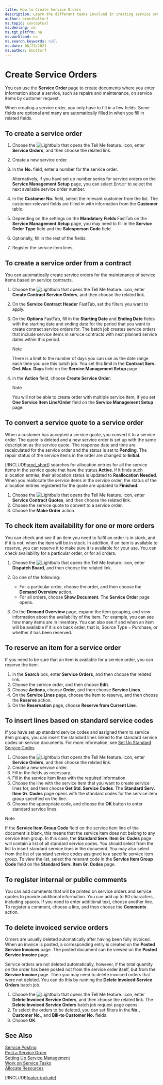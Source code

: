```yaml
---
title: How to Create Service Orders
description: Learn the different tasks involved in creating service orders in Business Central such as creating a new service order or orders based on a service contract.
author: brentholtorf
ms.topic: conceptual
ms.devlang: na
ms.tgt_pltfrm: na
ms.workload: na
ms.search.keywords: null
ms.date: 06/23/2021
ms.author: bholtorf
---
```

# <a name="create-service-orders"></a>Create Service Orders
You can use the **Service Order** page to create documents where you enter information about a service, such as repairs and maintenance, on service items by customer request.  

When creating a service order, you only have to fill in a few fields. Some fields are optional and many are automatically filled in when you fill in related fields.  

## <a name="to-create-a-service-order"></a>To create a service order
1. Choose the ![Lightbulb that opens the Tell Me feature.](media/ui-search/search_small.png "Tell me what you want to do") icon, enter **Service Orders**, and then choose the related link.  
2. Create a new service order.  
3. In the **No.** field, enter a number for the service order.  

     Alternatively, if you have set up number series for service orders on the **Service Management Setup** page, you can select <kbd>Enter</kbd> to select the next available service order number.  

4. In the **Customer No.** field, select the relevant customer from the list. The customer-relevant fields are filled in with information from the **Customer** table.  

5. Depending on the settings on the **Mandatory Fields** FastTab on the **Service Management Setup** page, you may need to fill in the **Service Order Type** field and the **Salesperson Code** field.  
6. Optionally, fill in the rest of the fields.  
7. Register the service item lines.  

## <a name="to-create-a-service-order-from-a-contract"></a>To create a service order from a contract
You can automatically create service orders for the maintenance of service items based on service contracts.  

1. Choose the ![Lightbulb that opens the Tell Me feature.](media/ui-search/search_small.png "Tell me what you want to do") icon, enter **Create Contract Service Orders**, and then choose the related link.  
2. On the **Service Contract Header** FastTab, set the filters you want to apply.  
3. On the **Options** FastTab, fill in the **Starting Date** and **Ending Date** fields with the starting date and ending date for the period that you want to create contract service orders for. The batch job creates service orders that include service items in service contracts with next planned service dates within this period.  

    > [!NOTE]  
    >  There is a limit to the number of days you can use as the date range each time you use this batch job. You set this limit in the **Contract Serv. Ord. Max. Days** field on the **Service Management Setup** page.  

4. In the **Action** field, choose **Create Service Order**.  
    > [!NOTE]  
    >  You will not be able to create order with multiple service item, if you set **One Service Item Line/Order** field on the **Service Management Setup** page. 

## <a name="to-convert-a-service-quote-to-a-service-order"></a>To convert a service quote to a service order
When a customer has accepted a service quote, you convert it to a service order. The quote is deleted and a new service order is set up with the same description as the service quote. The response date and time are recalculated for the service order and the status is set to **Pending**. The repair status of the service items in the order are changed to **Initial**.  

[!INCLUDE[prod_short](includes/prod_short.md)] searches for allocation entries for all the service items in the service quote that have the status **Active**. If it finds such allocation entries, their allocation status is updated to **Reallocation Needed**. When you reallocate the service items in the service order, the status of the allocation entries registered for the quote are updated to **Finished**.   

1. Choose the ![Lightbulb that opens the Tell Me feature.](media/ui-search/search_small.png "Tell me what you want to do") icon, enter **Service Contract Quotes**, and then choose the related link.  
2. Choose the service quote to convert to a service order.  
3. Choose the **Make Order** action.  

## <a name="to-check-item-availability-for-one-or-more-orders"></a>To check item availability for one or more orders
You can check and see if an item you need to fulfil an order is in stock, and if it is not, when the item will be in stock. In addition, if an item is available to reserve, you can reserve it to make sure it is available for your use. You can check availability for a particular order, or for all orders.  

1.  Choose the ![Lightbulb that opens the Tell Me feature.](media/ui-search/search_small.png "Tell me what you want to do") icon, enter **Dispatch Board**, and then choose the related link.  
2. Do one of the following:  

    * For a particular order, choose the order, and then choose the **Demand Overview** action.  
    * For all orders, choose **Show Document**. The **Service Order** page opens.  

3. On the **Demand Overview** page, expand the item grouping, and view information about the availability of the item. For example, you can see how many items are in inventory. You can also see if and when an item will be available if it is on back order, that is, Source Type = Purchase, or whether it has been reserved.

## <a name="to-reserve-an-item-for-a-service-order"></a>To reserve an item for a service order
If you need to be sure that an item is available for a service order, you can reserve the item.

1. In the **Search** box, enter **Service Orders**, and then choose the related link.  
2. Choose the service order, and then choose **Edit**.  
3. Choose **Actions**, choose **Order**, and then choose **Service Lines**.  
4. On the **Service Lines** page, choose the item to reserve, and then choose the **Reserve** action.  
5. On the **Reservation** page, choose **Reserve from Current Line**.

## <a name="to-insert-lines-based-on-standard-service-codes"></a>To insert lines based on standard service codes
If you have set up standard service codes and assigned them to service item groups, you can insert the standard lines linked to the standard service codes on service documents. For more information, see [Set Up Standard Service Codes](service-how-setup-service-coding.md).   

1. Choose the ![Lightbulb that opens the Tell Me feature.](media/ui-search/search_small.png "Tell me what you want to do") icon, enter **Service Orders**, and then choose the related link.  
2. Create a new service order.  
3. Fill in the fields as necessary..  
4. Fill in the service item lines with the required information.  
5. Choose the line with the service item that you want to create service lines for, and then choose **Get Std. Service Codes**. The **Standard Serv. Item Gr. Codes** page opens with the standard codes for the service item group specified on the line.  
6. Choose the appropriate code, and choose the **OK** button to enter standard service lines.  

> [!NOTE]  
>  If the **Service Item Group Code** field on the service item line of the document is blank, this means that the service item does not belong to any service item group. In this case, the **Standard Serv. Item Gr. Codes** page will contain a list of all standard service codes. You should select from the list to insert standard service lines in the document. You may also select from the list of standard service codes assigned to a specific service item group. To view the list, select the relevant code in the **Service Item Group Code** field on the **Standard Serv. Item Gr. Codes** page.  

## <a name="to-register-internal-or-public-comments"></a>To register internal or public comments
You can add comments that will be printed on service orders and service quotes to provide additional information. You can add up to 80 characters, including spaces. If you need to enter additional text, choose another line. To register a comment, choose a line, and then choose the **Comments** action.  

## <a name="to-delete-invoiced-service-orders"></a>To delete invoiced service orders
Orders are usually deleted automatically after having been fully invoiced. When an invoice is posted, a corresponding entry is created on the **Posted Service Invoices** page. The posted document can be viewed on the **Posted Service Invoice** page.  

Service orders are not deleted automatically, however, if the total quantity on the order has been posted not from the service order itself, but from the **Service Invoice** page. Then you may need to delete invoiced orders that were not deleted. You can do this by running the **Delete Invoiced Service Orders** batch job.  

1. Choose the ![Lightbulb that opens the Tell Me feature.](media/ui-search/search_small.png "Tell me what you want to do") icon, enter **Delete Invoiced Service Orders**, and then choose the related link. The **Delete Invoiced Service Orders** batch job request page opens.  
2. To select the orders to be deleted, you can set filters in the **No.**, **Customer No.**, and **Bill-to Customer No.** fields.  
3. Choose **OK**.  


## <a name="see-also"></a>See Also
[Service Posting](service-service-posting.md)  
[Post a Service Order](service-how-to-post-service-orders.md)  
[Setting Up Service Management](service-setup-service.md)  
[Work on Service Tasks](service-how-to-work-on-service-tasks.md)  
[Allocate Resources](service-how-to-allocate-resources.md)  


[!INCLUDE[footer-include](includes/footer-banner.md)]
